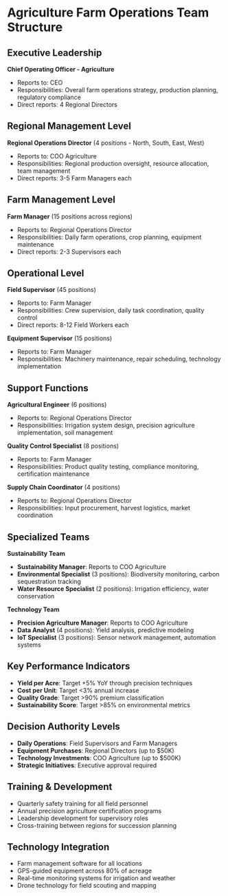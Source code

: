 # Agriculture Farm Operations Team Structure

## Executive Leadership
**Chief Operating Officer - Agriculture**  
- Reports to: CEO  
- Responsibilities: Overall farm operations strategy, production planning, regulatory compliance  
- Direct reports: 4 Regional Directors  

## Regional Management Level
**Regional Operations Director** (4 positions - North, South, East, West)  
- Reports to: COO Agriculture  
- Responsibilities: Regional production oversight, resource allocation, team management  
- Direct reports: 3-5 Farm Managers each  

## Farm Management Level
**Farm Manager** (15 positions across regions)  
- Reports to: Regional Operations Director  
- Responsibilities: Daily farm operations, crop planning, equipment maintenance  
- Direct reports: 2-3 Supervisors each  

## Operational Level
**Field Supervisor** (45 positions)  
- Reports to: Farm Manager  
- Responsibilities: Crew supervision, daily task coordination, quality control  
- Direct reports: 8-12 Field Workers each  

**Equipment Supervisor** (15 positions)  
- Reports to: Farm Manager  
- Responsibilities: Machinery maintenance, repair scheduling, technology implementation  

## Support Functions
**Agricultural Engineer** (6 positions)  
- Reports to: Regional Operations Director  
- Responsibilities: Irrigation system design, precision agriculture implementation, soil management  

**Quality Control Specialist** (8 positions)  
- Reports to: Farm Manager  
- Responsibilities: Product quality testing, compliance monitoring, certification maintenance  

**Supply Chain Coordinator** (4 positions)  
- Reports to: Regional Operations Director  
- Responsibilities: Input procurement, harvest logistics, market coordination  

## Specialized Teams
**Sustainability Team**  
- **Sustainability Manager**: Reports to COO Agriculture  
- **Environmental Specialist** (3 positions): Biodiversity monitoring, carbon sequestration tracking  
- **Water Resource Specialist** (2 positions): Irrigation efficiency, water conservation  

**Technology Team**  
- **Precision Agriculture Manager**: Reports to COO Agriculture  
- **Data Analyst** (4 positions): Yield analysis, predictive modeling  
- **IoT Specialist** (3 positions): Sensor network management, automation systems  

## Key Performance Indicators
- **Yield per Acre**: Target +5% YoY through precision techniques  
- **Cost per Unit**: Target <3% annual increase  
- **Quality Grade**: Target >90% premium classification  
- **Sustainability Score**: Target >85% on environmental metrics  

## Decision Authority Levels
- **Daily Operations**: Field Supervisors and Farm Managers  
- **Equipment Purchases**: Regional Directors (up to $50K)  
- **Technology Investments**: COO Agriculture (up to $500K)  
- **Strategic Initiatives**: Executive approval required  

## Training & Development
- Quarterly safety training for all field personnel  
- Annual precision agriculture certification programs  
- Leadership development for supervisory roles  
- Cross-training between regions for succession planning  

## Technology Integration
- Farm management software for all locations  
- GPS-guided equipment across 80% of acreage  
- Real-time monitoring systems for irrigation and weather  
- Drone technology for field scouting and mapping
